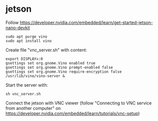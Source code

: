 # jetson

Follow https://developer.nvidia.com/embedded/learn/get-started-jetson-nano-devkit

```
sudo apt purge vino
sudo apt install vino
```

Create file "vnc_server.sh" with content:
```
export DISPLAY=:0
gsettings set org.gnome.Vino enabled true
gsettings set org.gnome.Vino prompt-enabled false
gsettings set org.gnome.Vino require-encryption false
/usr/lib/vino/vino-server &                            
```

Start the server with:
```
sh vnc_server.sh
```

Connect the jetson with VNC viewer (follow "Connecting to VNC service from another computer" on https://developer.nvidia.com/embedded/learn/tutorials/vnc-setup)
